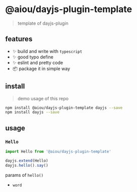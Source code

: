 # @aiou/dayjs-plugin-template
> template of dayjs-plugin

## features

- ✨ build and write with `typescript`
- ✨ good typo define
- ✨ eslint and pretty code
- 📦 package it in simple way

## install
> demo usage of this repo

```sh
npm install @aiou/dayjs-plugin-template dayjs --save
npm install dayjs --save
```

## usage

### `Hello`

```ts
import Hello from '@aiou/dayjs-plugin-template'

dayjs.extend(Hello)
dayjs.hello().say()
```

params of `hello()`

- `word`
